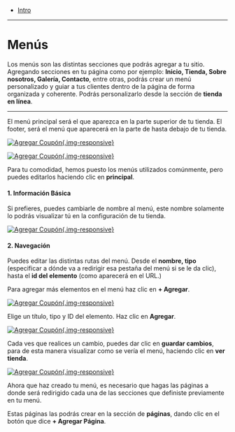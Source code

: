 - [Intro](#intro)

***

<a name="intro"></a>
# Menús

Los menús son las distintas secciones que podrás agregar a tu sitio. Agregando secciones en tu página como por ejemplo: **Inicio, Tienda, Sobre nosotros, Galería, Contacto**, entre otras, podrás crear un menú personalizado y guiar a tus clientes dentro de la página de forma organizada y coherente. Podrás personalizarlo desde la sección de **tienda en línea**.

---

El menú principal será el que aparezca en la parte superior de tu tienda. El footer, será el menú que aparecerá en la parte de hasta debajo de tu tienda.

[![Agregar Coupón](/img/help/how/single/menu.jpg){.img-responsive}](/img/help/how/single/menu.jpg)

[![Agregar Coupón](/img/help/how/single/menu-front.jpg){.img-responsive}](/img/help/how/single/menu-front.jpg)

Para tu comodidad, hemos puesto los menús utilizados comúnmente, pero puedes editarlos haciendo clic en **principal**.

#### 1\. Información Básica

Si prefieres, puedes cambiarle de nombre al menú, este nombre solamente lo podrás visualizar tú en la configuración de tu tienda.

[![Agregar Coupón](/img/help/how/single/menu-edit.jpg){.img-responsive}](/img/help/how/single/menu-edit.jpg)

#### 2\. Navegación

Puedes editar las distintas rutas del menú. Desde el **nombre, tipo** (especificar a dónde va a redirigir esa pestaña del menú si se le da clic), hasta el **id del elemento** (como aparecerá en el URL.)

Para agregar más elementos en el menú haz clic en **+ Agregar**.

[![Agregar Coupón](/img/help/how/single/menu-nav.jpg){.img-responsive}](/img/help/how/single/menu-nav.jpg)

Elige un título, tipo y ID del elemento. Haz clic en **Agregar**.

[![Agregar Coupón](/img/help/how/single/menu-nav-item.jpg){.img-responsive}](/img/help/how/single/menu-nav-item.jpg)

Cada ves que realices un cambio, puedes dar clic en **guardar cambios**, para de esta manera visualizar como se vería el menú, haciendo clic en **ver tienda**.

[![Agregar Coupón](/img/help/how/single/menu-final.jpg){.img-responsive}](/img/help/how/single/menu-final.jpg)

Ahora que haz creado tu menú, es necesario que hagas las páginas a donde será redirigido cada una de las secciones que definiste previamente en tu menú.

Estas páginas las podrás crear en la sección de **páginas**, dando clic en el botón que dice **+ Agregar Página**.
